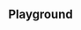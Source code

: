 <script setup>
import SwaggerUI from "@/swagger/view/SwaggerUI.vue";

import baseJson from "@/swagger/json/records/solr/base.json";
import nfpAllRecordsPermitJson from "@/swagger/json/nfp/solr/all-record.json";
import nfpAllRecordsWithCountryJson from "@/swagger/json/nfp/solr/all-record-with-country.json";
import nfpAllRecordsWithQueryJson from "@/swagger/json/nfp/solr/all-record-with-query.json";
import nfpAllRecordsWithRegionJson from "@/swagger/json/nfp/solr/all-record-with-region.json";
import nfpAllRecordsWithSubFiltersJson from "@/swagger/json/nfp/solr/all-record-with-subfilters.json";

import { mergeSwaggerWithBase, deepClone } from "@/utils"

const swaggerSpecs = [
  { json: mergeSwaggerWithBase(deepClone(baseJson), nfpAllRecordsPermitJson, ['paths']) ,protected: false },
  { json: mergeSwaggerWithBase(deepClone(baseJson), nfpAllRecordsWithCountryJson, ['paths']) ,protected: false },
  { json:mergeSwaggerWithBase(deepClone(baseJson), nfpAllRecordsWithQueryJson, ['paths']) ,protected: false },
  { json: mergeSwaggerWithBase(deepClone(baseJson), nfpAllRecordsWithRegionJson, ['paths']), protected: false },
  { json: mergeSwaggerWithBase(deepClone(baseJson), nfpAllRecordsWithSubFiltersJson, ["paths"]), protected: false },
];

</script>

<!--@include: @/../components/records/solr.md-->

## Playground

<SwaggerUI :swaggerSpecs="swaggerSpecs"/>
